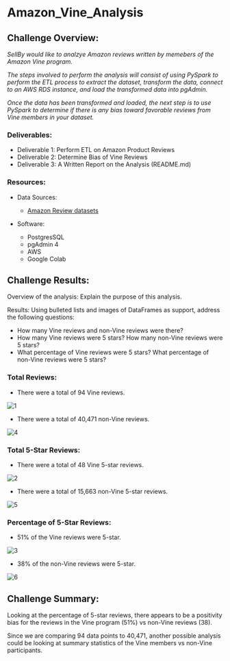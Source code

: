 # Amazon_Vine_Analysis

## Challenge Overview:
*SellBy would like to analzye Amazon reviews written by memebers of the Amazon Vine program.*

*The steps involved to perform the analysis will consist of using PySpark to perform the ETL process to extract the dataset, transform the data, connect to an AWS RDS instance, and load the transformed data into pgAdmin.*

*Once the data has been transformed and loaded, the next step is to use PySpark to determine if there is any bias toward favorable reviews from Vine members in your dataset.*

### Deliverables:
- Deliverable 1: Perform ETL on Amazon Product Reviews
- Deliverable 2: Determine Bias of Vine Reviews
- Deliverable 3: A Written Report on the Analysis (README.md)

### Resources:
- Data Sources:
  - [Amazon Review datasets](https://s3.amazonaws.com/amazon-reviews-pds/tsv/index.txt)
 
- Software:
  - PostgresSQL
  - pgAdmin 4
  - AWS
  - Google Colab

## Challenge Results:

Overview of the analysis: Explain the purpose of this analysis.

Results: Using bulleted lists and images of DataFrames as support, address the following questions:
  - How many Vine reviews and non-Vine reviews were there?
  - How many Vine reviews were 5 stars? How many non-Vine reviews were 5 stars?
  - What percentage of Vine reviews were 5 stars? What percentage of non-Vine reviews were 5 stars?

### Total Reviews:
  - There were a total of 94 Vine reviews.

![1](https://user-images.githubusercontent.com/36451701/128567224-5d1f8262-d411-4b34-b5bc-982bcc0a68b5.png)

  - There were a total of 40,471 non-Vine reviews. 

![4](https://user-images.githubusercontent.com/36451701/128567258-0479b97e-b390-49e0-93c4-ac1d9a1aa90c.png)

### Total 5-Star Reviews:
  - There were a total of 48 Vine 5-star reviews.

![2](https://user-images.githubusercontent.com/36451701/128567245-db73b1ed-3fe2-4ac3-a410-f99057685ec7.png)

- There were a total of 15,663 non-Vine 5-star reviews.

![5](https://user-images.githubusercontent.com/36451701/128567268-2eaaae4d-7213-476f-96f8-a8b8ef6af94d.png)

### Percentage of 5-Star Reviews:
  - 51% of the Vine reviews were 5-star. 

![3](https://user-images.githubusercontent.com/36451701/128567253-b2d5d841-c6ea-4679-8d6f-42065d7660da.png)

   - 38% of the non-Vine reviews were 5-star.

![6](https://user-images.githubusercontent.com/36451701/128567278-12bbcefc-a1f1-49dd-98a1-5fdb4bad1c1a.png)


## Challenge Summary:
Looking at the percentage of 5-star reviews, there appears to be a positivity bias for the reviews in the Vine program (51%) vs non-Vine reviews (38).

Since we are comparing 94 data points to 40,471, another possible analysis could be looking at summary statistics of the Vine members vs non-Vine participants.  


